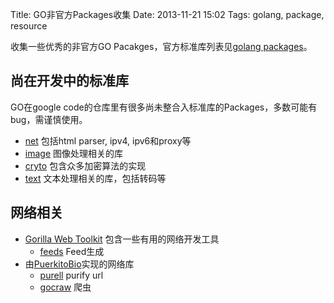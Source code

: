 Title: GO非官方Packages收集
Date: 2013-11-21 15:02
Tags: golang, package, resource

[1]: https://github.com/gorilla "gorilla"
[2]: https://github.com/gorilla/feeds "gorilla/feeds"
[3]: https://github.com/PuerkitoBio
[4]: https://github.com/PuerkitoBio/purell
[5]: https://github.com/PuerkitoBio/gocrawl
[6]: https://code.google.com/p/go/source/browse?repo=net
[7]: https://code.google.com/p/go/source/browse?repo=image
[8]: https://code.google.com/p/go/source/browse?repo=crypto
[9]: https://code.google.com/p/go/source/browse?repo=text

收集一些优秀的非官方GO Pacakges，官方标准库列表见[golang packages][6]。

## 尚在开发中的标准库
GO在google code的仓库里有很多尚未整合入标准库的Packages，多数可能有bug，需谨慎使用。

* [net][6] 包括html parser, ipv4, ipv6和proxy等
* [image][7] 图像处理相关的库
* [cryto][8] 包含众多加密算法的实现
* [text][9] 文本处理相关的库，包括转码等

## 网络相关

* [Gorilla Web Toolkit][1] 包含一些有用的网络开发工具
    * [feeds][2] Feed生成
* 由[PuerkitoBio][3]实现的网络库
    * [purell][4] purify url
    * [gocraw][5] 爬虫

